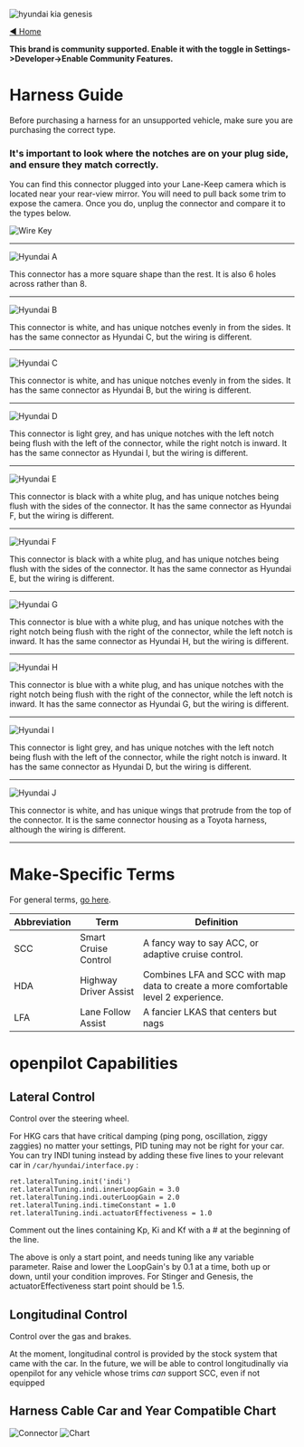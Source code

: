 ![hyundai kia genesis](https://user-images.githubusercontent.com/37757984/82103626-983d4800-96c8-11ea-8062-e771da985755.jpeg)

[◄ Home](https://github.com/commaai/openpilot/wiki)

**This brand is community supported. Enable it with the toggle in Settings->Developer->Enable Community Features.**

# Harness Guide

Before purchasing a harness for an unsupported vehicle, make sure you are purchasing the correct type. 
### It's important to look where the notches are on your plug side, and ensure they match correctly.

You can find this connector plugged into your Lane-Keep camera which is located near your rear-view mirror. You will need to pull back some trim to expose the camera. Once you do, unplug the connector and compare it to the types below.

![Wire Key](https://user-images.githubusercontent.com/37757984/85790184-a6797d80-b6e4-11ea-8a86-01b6511cd190.png)

---
![Hyundai A](https://user-images.githubusercontent.com/37757984/85791441-ae3a2180-b6e6-11ea-8464-410c5fe6dc62.png)

This connector has a more square shape than the rest. It is also 6 holes across rather than 8.

---
![Hyundai B](https://user-images.githubusercontent.com/37757984/85791442-aed2b800-b6e6-11ea-8d26-29b8c1b238ac.png)

This connector is white, and has unique notches evenly in from the sides. It has the same connector as Hyundai C, but the wiring is different.

---
![Hyundai C](https://user-images.githubusercontent.com/37757984/85791443-aed2b800-b6e6-11ea-97ed-0d3cb5bbf092.png)

This connector is white, and has unique notches evenly in from the sides. It has the same connector as Hyundai B, but the wiring is different.

---
![Hyundai D](https://user-images.githubusercontent.com/37757984/85791444-af6b4e80-b6e6-11ea-8ba5-0d3210a6dce1.png)

This connector is light grey, and has unique notches with the left notch being flush with the left of the connector, while the right notch is inward. It has the same connector as Hyundai I, but the wiring is different.

---
![Hyundai E](https://user-images.githubusercontent.com/37757984/85791446-af6b4e80-b6e6-11ea-8877-74177385f578.png)

This connector is black with a white plug, and has unique notches being flush with the sides of the connector. It has the same connector as Hyundai F, but the wiring is different.

---
![Hyundai F](https://user-images.githubusercontent.com/37757984/85791448-b003e500-b6e6-11ea-893e-1da6bdec383c.png)

This connector is black with a white plug, and has unique notches being flush with the sides of the connector. It has the same connector as Hyundai E, but the wiring is different.

---
![Hyundai G](https://user-images.githubusercontent.com/37757984/85791451-b003e500-b6e6-11ea-9e21-d5707aea2920.png)

This connector is blue with a white plug, and has unique notches with the right notch being flush with the right of the connector, while the left notch is inward. It has the same connector as Hyundai H, but the wiring is different.

---
![Hyundai H](https://user-images.githubusercontent.com/37757984/85791452-b003e500-b6e6-11ea-87b0-6ea821a1f668.png)

This connector is blue with a white plug, and has unique notches with the right notch being flush with the right of the connector, while the left notch is inward. It has the same connector as Hyundai G, but the wiring is different.

---
![Hyundai I](https://user-images.githubusercontent.com/37757984/85791454-b09c7b80-b6e6-11ea-959d-30ce905041f1.png)

This connector is light grey, and has unique notches with the left notch being flush with the left of the connector, while the right notch is inward. It has the same connector as Hyundai D, but the wiring is different.

---
![Hyundai J](https://user-images.githubusercontent.com/37757984/85791455-b09c7b80-b6e6-11ea-9507-7c8c6b3076f6.png)

This connector is white, and has unique wings that protrude from the top of the connector. It is the same connector housing as a Toyota harness, although the wiring is different.

---

# Make-Specific Terms

For general terms, [go here](https://github.com/commaai/openpilot/wiki/General-Terms).

Abbreviation | Term | Definition
--- | --- | ---
SCC | Smart Cruise Control | A fancy way to say ACC, or adaptive cruise control.
HDA | Highway Driver Assist | Combines LFA and SCC with map data to create a more comfortable level 2 experience.
LFA | Lane Follow Assist | A fancier LKAS that centers but nags

# openpilot Capabilities

## Lateral Control

Control over the steering wheel.

For HKG cars that have critical damping (ping pong, oscillation, ziggy zaggies) no matter your settings, PID tuning may not be right for your car.  You can try INDI tuning instead by adding these five lines to your relevant car in `/car/hyundai/interface.py` :

```
ret.lateralTuning.init('indi')
ret.lateralTuning.indi.innerLoopGain = 3.0
ret.lateralTuning.indi.outerLoopGain = 2.0
ret.lateralTuning.indi.timeConstant = 1.0
ret.lateralTuning.indi.actuatorEffectiveness = 1.0
```

Comment out the lines containing Kp, Ki and Kf with a # at the beginning of the line.

The above is only a start point, and needs tuning like any variable parameter.  Raise and lower the LoopGain's by 0.1 at a time, both up or down, until your condition improves.  For Stinger and Genesis, the actuatorEffectiveness start point should be 1.5. 

## Longitudinal Control

Control over the gas and brakes.

At the moment, longitudinal control is provided by the stock system that came with the car.
In the future, we will be able to control longitudinally via openpilot for any vehicle whose trims _can_ support SCC, even if not equipped

## Harness Cable Car and Year Compatible Chart

![Connector](https://i.imgur.com/fKYkA4I.jpg)
![Chart](https://i.imgur.com/sZS0IBs.jpg)